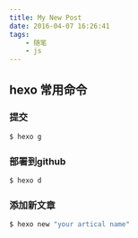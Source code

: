 ```yaml
---
title: My New Post
date: 2016-04-07 16:26:41
tags: 
    - 随笔
    - js
---
```

## hexo 常用命令
### 提交

``` bash
$ hexo g
```
### 部署到github
```bash
$ hexo d
```
### 添加新文章
```bash
$ hexo new "your artical name"
```

